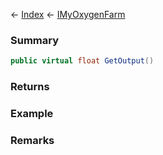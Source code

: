 ← [Index](Api-Index) ← [IMyOxygenFarm](SpaceEngineers.Game.ModAPI.Ingame.IMyOxygenFarm)

### Summary

```csharp
public virtual float GetOutput()
```

### Returns

### Example

### Remarks

